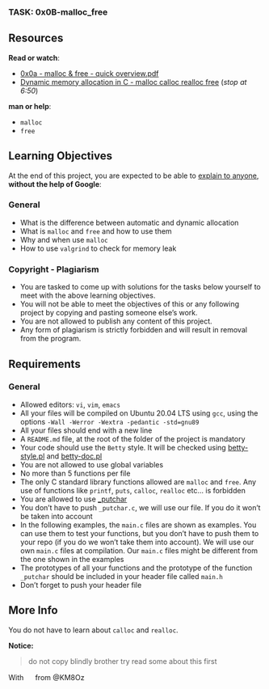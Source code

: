 <div class="panel-body">
    <h3>TASK: 0x0B-malloc_free</h3>
    <h2>Resources</h2>

<p><strong>Read or watch</strong>:</p>

<ul>
<li><a href="/rltoken/7q6RmWq86XkUhvmlhrg9bg" title="0x0a - malloc &amp; free - quick overview.pdf" target="_blank">0x0a - malloc &amp; free - quick overview.pdf</a></li>
<li><a href="/rltoken/pfGb2oVIYLO_1a8jtFGQYw" title="Dynamic memory allocation in C - malloc calloc realloc free" target="_blank">Dynamic memory allocation in C - malloc calloc realloc free</a> (<em>stop at 6:50</em>)</li>
</ul>

<p><strong>man or help</strong>:</p>

<ul>
<li><code>malloc</code></li>
<li><code>free</code></li>
</ul>

<h2>Learning Objectives</h2>

<p>At the end of this project, you are expected to be able to <a href="/rltoken/f-MGO-Fu4KSrem3R6GkEyw" title="explain to anyone" target="_blank">explain to anyone</a>, <strong>without the help of Google</strong>:</p>

<h3>General</h3>

<ul>
<li>What is the difference between automatic and dynamic allocation</li>
<li>What is <code>malloc</code> and <code>free</code> and how to use them</li>
<li>Why and when use <code>malloc</code></li>
<li>How to use <code>valgrind</code> to check for memory leak</li>
</ul>

<h3>Copyright - Plagiarism</h3>

<ul>
<li>You are tasked to come up with solutions for the tasks below yourself to meet with the above learning objectives.</li>
<li>You will not be able to meet the objectives of this or any following project by copying and pasting someone else’s work. </li>
<li>You are not allowed to publish any content of this project.</li>
<li>Any form of plagiarism is strictly forbidden and will result in removal from the program.</li>
</ul>

<h2>Requirements</h2>

<h3>General</h3>

<ul>
<li>Allowed editors: <code>vi</code>, <code>vim</code>, <code>emacs</code></li>
<li>All your files will be compiled on Ubuntu 20.04 LTS using <code>gcc</code>, using the options <code>-Wall -Werror -Wextra -pedantic -std=gnu89</code></li>
<li>All your files should end with a new line</li>
<li>A <code>README.md</code> file, at the root of the folder of the project is mandatory</li>
<li>Your code should use the <code>Betty</code> style. It will be checked using <a href="https://github.com/holbertonschool/Betty/blob/master/betty-style.pl" title="betty-style.pl" target="_blank">betty-style.pl</a> and <a href="https://github.com/holbertonschool/Betty/blob/master/betty-doc.pl" title="betty-doc.pl" target="_blank">betty-doc.pl</a></li>
<li>You are not allowed to use global variables</li>
<li>No more than 5 functions per file</li>
<li>The only C standard library functions allowed are <code>malloc</code> and <code>free</code>. Any use of functions like <code>printf</code>, <code>puts</code>, <code>calloc</code>, <code>realloc</code> etc… is forbidden</li>
<li>You are allowed to use <a href="https://github.com/holbertonschool/_putchar.c/blob/master/_putchar.c" title="_putchar" target="_blank">_putchar</a></li>
<li>You don’t have to push <code>_putchar.c</code>, we will use our file. If you do it won’t be taken into account</li>
<li>In the following examples, the <code>main.c</code> files are shown as examples. You can use them to test your functions, but you don’t have to push them to your repo (if you do we won’t take them into account). We will use our own <code>main.c</code> files at compilation. Our <code>main.c</code> files might be different from the one shown in the examples</li>
<li>The prototypes of all your functions and the prototype of the function <code>_putchar</code> should be included in your header file called <code>main.h</code></li>
<li>Don’t forget to push your header file</li>
</ul>

<h2>More Info</h2>

<p>You do not have to learn about <code>calloc</code> and <code>realloc</code>.</p>

  </div>

**Notice:**
> do not copy blindly brother try read some about this first

<p>
With 
<img src="https://em-content.zobj.net/thumbs/240/apple/354/red-heart_2764-fe0f.png" style="float:center;" width="15" /> 
from @KM8Oz
</p>